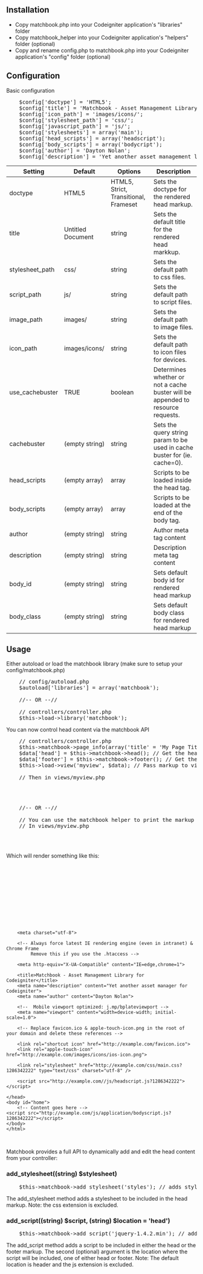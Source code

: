 ## Installation
* Copy matchbook.php into your Codeigniter application's "libraries" folder
* Copy matchbook_helper into your Codeigniter application's "helpers" folder (optional)
* Copy and rename config.php to matchbook.php into your Codeigniter application's "config" folder (optional)

## Configuration
Basic configuration
<pre name="code" class="php">
	$config['doctype'] = 'HTML5';
	$config['title'] = 'Matchbook - Asset Management Library for Codeigniter';
	$config['icon_path'] = 'images/icons/';
	$config['stylesheet_path'] = 'css/';
	$config['javascript_path'] = 'js/';
	$config['stylesheets'] = array('main');
	$config['head_scripts'] = array('headscript');
	$config['body_scripts'] = array('bodycript');
	$config['author'] = 'Dayton Nolan';
	$config['description'] = 'Yet another asset management library for Codeigniter';
</pre>

<table border="0" cellspacing="0" cellpadding="0">
	<thead>
		<tr>
			<th>Setting</th>
			<th>Default</th>
			<th>Options</th>
			<th>Description</th>
		</tr>
	</thead>
	<tbody>
		<tr>
			<td>doctype</td>
			<td>HTML5</td>
			<td>HTML5, Strict, Transitional, Frameset</td>
			<td>Sets the doctype for the rendered head markup.</td>
		</tr>
		<tr>
			<td>title</td>
			<td>Untitled Document</td>
			<td>string</td>
			<td>Sets the default title for the rendered head markkup.</td>
		</tr>
		<tr>
			<td>stylesheet_path</td>
			<td>css/</td>
			<td>string</td>
			<td>Sets the default path to css files.</td>
		</tr>
		<tr>
			<td>script_path</td>
			<td>js/</td>
			<td>string</td>
			<td>Sets the default path to script files.</td>
		</tr>
		<tr>
			<td>image_path</td>
			<td>images/</td>
			<td>string</td>
			<td>Sets the default path to image files.</td>
		</tr>
		<tr>
			<td>icon_path</td>
			<td>images/icons/</td>
			<td>string</td>
			<td>Sets the default path to icon files for devices.</td>
		</tr>
		<tr>
			<td>use_cachebuster</td>
			<td>TRUE</td>
			<td>boolean</td>
			<td>Determines whether or not a cache buster will be appended to resource requests.</td>
		</tr>
		<tr>
			<td>cachebuster</td>
			<td>(empty string)</td>
			<td>string</td>
			<td>Sets the query string param to be used in cache buster for (ie. cache=0).</td>
		</tr>
		<tr>
			<td>head_scripts</td>
			<td>(empty array)</td>
			<td>array</td>
			<td>Scripts to be loaded inside the head tag.</td>
		</tr>
		<tr>
			<td>body_scripts</td>
			<td>(empty array)</td>
			<td>array</td>
			<td>Scripts to be loaded at the end of the body tag.</td>
		</tr>
		<tr>
			<td>author</td>
			<td>(empty string)</td>
			<td>string</td>
			<td>Author meta tag content</td>
		</tr>
		<tr>
			<td>description</td>
			<td>(empty string)</td>
			<td>string</td>
			<td>Description meta tag content</td>
		</tr>
		<tr>
			<td>body_id</td>
			<td>(empty string)</td>
			<td>string</td>
			<td>Sets default body id for rendered head markup</td>
		</tr>
		<tr>
			<td>body_class</td>
			<td>(empty string)</td>
			<td>string</td>
			<td>Sets default body class for rendered head markup</td>
		</tr>
	</tbody>
</table>

## Usage

Either autoload or load the matchbook library (make sure to setup your config/matchbook.php)

<pre name="code" class="php">
	// config/autoload.php
	$autoload['libraries'] = array('matchbook');
	
	//-- OR --//
	
	// controllers/controller.php
	$this->load->library('matchbook');
</pre>

You can now control head content via the matchbook API

<pre name="code" class="php">
	// controllers/controller.php
	$this->matchbook->page_info(array('title' = 'My Page Title', 'id' => 'home'));
	$data['head'] = $this->matchbook->head(); // Get the head markup
	$data['footer'] = $this->matchbook->footer(); // Get the closing footer markup
	$this->load->view('myview', $data); // Pass markup to view
	
	// Then in views/myview.php
	<?php echo $head; ?>
		<!-- Content goes here -->
	<?php echo $footer ?>
	
	//-- OR --//
	
	// You can use the matchbook helper to print the markup directly in a view
	// In views/myview.php
	<?php echo head(); ?>
		<!-- Content goes here -->
	<?php echo footer(); ?>
</pre>

Which will render something like this:

<pre name="code" class="php">
	<!DOCTYPE html>
	<!-- paulirish.com/2008/conditional-stylesheets-vs-css-hacks-answer-neither/ --> 
	<!--[if lt IE 7 ]> <html lang="en" class="no-js ie6"> <![endif]-->
	<!--[if IE 7 ]>    <html lang="en" class="no-js ie7"> <![endif]-->
	<!--[if IE 8 ]>    <html lang="en" class="no-js ie8"> <![endif]-->
	<!--[if IE 9 ]>    <html lang="en" class="no-js ie9"> <![endif]-->
	<!--[if (gt IE 9)|!(IE)]><!--> <html lang="en" class="no-js"> <!--<![endif]-->
	<head>
		<script>document.documentElement.className = 'js';</script>
		<meta charset="utf-8">

		<!-- Always force latest IE rendering engine (even in intranet) & Chrome Frame 
			 Remove this if you use the .htaccess -->

		<meta http-equiv="X-UA-Compatible" content="IE=edge,chrome=1">

		<title>Matchbook - Asset Management Library for Codeigniter</title>
	  	<meta name="description" content="Yet another asset manager for Codeigniter">
	  	<meta name="author" content="Dayton Nolan">

	  	<!--  Mobile viewport optimized: j.mp/bplateviewport -->
	  	<meta name="viewport" content="width=device-width; initial-scale=1.0">

	  	<!-- Replace favicon.ico & apple-touch-icon.png in the root of your domain and delete these references -->

	  	<link rel="shortcut icon" href="http://example.com/favicon.ico">
	  	<link rel="apple-touch-icon" href="http://example.com/images/icons/ios-icon.png">

		<link rel="stylesheet" href="http://example.com/css/main.css?1286342222" type="text/css" charset="utf-8" />

		<script src="http://example.com//js/headscript.js?1286342222"></script>

	</head>
	<body id="home">
		<!-- Content goes here -->
	<script src="http://example.com/js/application/bodyscript.js?1286342222"></script>
	</body>
	</html>
</pre>

Matchbook provides a full API to dynamically add and edit the head content from your controller:

### add_stylesheet((string) $stylesheet)
<pre name="code" class="php">
	$this->matchbook->add_stylesheet('styles'); // adds styles.css to the list of stylesheets to be included in the head markup
</pre>
The add_stylesheet method adds a stylesheet to be included in the head markup. Note: the css extension is excluded.

### add_script((string) $script, (string) $location = 'head')
<pre name="code" class="php">
	$this->matchbook->add_script('jquery-1.4.2.min'); // adds jquery-1.4.2.min.js to the list of head_scripts to be included in the head markup
</pre>
The add_script method adds a script to be included in either the head or the footer markup. The second (optional) argument is the location where the script will be included, one of either head or footer. Note: The default location is header and the js extension is excluded.